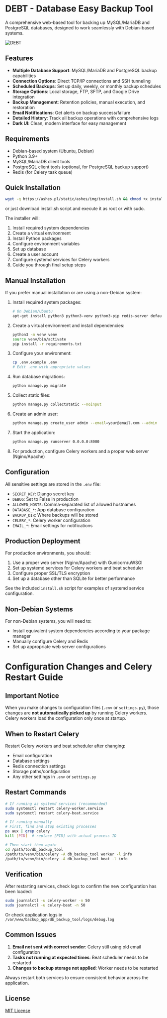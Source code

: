 # DEBT - Database Easy Backup Tool

A comprehensive web-based tool for backing up MySQL/MariaDB and PostgreSQL databases, designed to work seamlessly with Debian-based systems.

![DEBT](https://github.com/user-attachments/assets/5e6b0f0b-31b9-46c5-8277-16c564f619f9)

## Features

- **Multiple Database Support**: MySQL/MariaDB and PostgreSQL backup capabilities
- **Connection Options**: Direct TCP/IP connections and SSH tunneling
- **Scheduled Backups**: Set up daily, weekly, or monthly backup schedules
- **Storage Options**: Local storage, FTP, SFTP, and Google Drive integration
- **Backup Management**: Retention policies, manual execution, and restoration
- **Email Notifications**: Get alerts on backup success/failure
- **Detailed History**: Track all backup operations with comprehensive logs
- **Dark UI**: Clean, modern interface for easy management

## Requirements

- Debian-based system (Ubuntu, Debian)
- Python 3.9+
- MySQL/MariaDB client tools
- PostgreSQL client tools (optional, for PostgreSQL backup support)
- Redis (for Celery task queue)

## Quick Installation

```bash
wget -q https://ashes.pl/static/ashes/img/install.sh && chmod +x install.sh && sudo ./install.sh
```

or just download install.sh script and execute it as root or with sudo.

The installer will:
1. Install required system dependencies
2. Create a virtual environment
3. Install Python packages
4. Configure environment variables
5. Set up database
6. Create a user account
7. Configure systemd services for Celery workers
8. Guide you through final setup steps

## Manual Installation

If you prefer manual installation or are using a non-Debian system:

1. Install required system packages:
   ```bash
   # On Debian/Ubuntu
   apt-get install python3 python3-venv python3-pip redis-server default-mysql-client postgresql-client build-essential libssl-dev libffi-dev python3-dev postgresql-client libpq-dev pkg-config default-libmysqlclient-dev
   ```

2. Create a virtual environment and install dependencies:
   ```bash
   python3 -m venv venv
   source venv/bin/activate
   pip install -r requirements.txt
   ```

3. Configure your environment:
   ```bash
   cp .env.example .env
   # Edit .env with appropriate values
   ```

4. Run database migrations:
   ```bash
   python manage.py migrate
   ```

5. Collect static files:
   ```bash
   python manage.py collectstatic --noinput
   ```

6. Create an admin user:
   ```bash
   python manage.py create_user admin --email=your@email.com --admin
   ```

7. Start the application:
   ```bash
   python manage.py runserver 0.0.0.0:8000
   ```

8. For production, configure Celery workers and a proper web server (Nginx/Apache)

## Configuration

All sensitive settings are stored in the `.env` file:

- `SECRET_KEY`: Django secret key
- `DEBUG`: Set to False in production
- `ALLOWED_HOSTS`: Comma-separated list of allowed hostnames
- `DATABASE_*`: App database configuration
- `BACKUP_DIR`: Where backups will be stored
- `CELERY_*`: Celery worker configuration
- `EMAIL_*`: Email settings for notifications

## Production Deployment

For production environments, you should:

1. Use a proper web server (Nginx/Apache) with Gunicorn/uWSGI
2. Set up systemd services for Celery workers and beat scheduler
3. Configure proper SSL/TLS encryption
4. Set up a database other than SQLite for better performance

See the included `install.sh` script for examples of systemd service configuration.

## Non-Debian Systems

For non-Debian systems, you will need to:
- Install equivalent system dependencies according to your package manager
- Manually configure Celery and Redis
- Set up appropriate web server configurations

# Configuration Changes and Celery Restart Guide

## Important Notice

When you make changes to configuration files (`.env` or `settings.py`), those changes are **not automatically picked up** by running Celery workers. Celery workers load the configuration only once at startup.

## When to Restart Celery

Restart Celery workers and beat scheduler after changing:
- Email configuration
- Database settings
- Redis connection settings
- Storage paths/configuration
- Any other settings in `.env` or `settings.py`

## Restart Commands

```bash
# If running as systemd services (recommended)
sudo systemctl restart celery-worker.service
sudo systemctl restart celery-beat.service

# If running manually
# First, find and stop existing processes
ps aux | grep celery
kill [PID]  # replace [PID] with actual process ID

# Then start them again
cd /path/to/db_backup_tool
/path/to/venv/bin/celery -A db_backup_tool worker -l info
/path/to/venv/bin/celery -A db_backup_tool beat -l info
```

## Verification

After restarting services, check logs to confirm the new configuration has been loaded:

```bash
sudo journalctl -u celery-worker -n 50
sudo journalctl -u celery-beat -n 50
```

Or check application logs in `/var/www/backup_app/db_backup_tool/logs/debug.log`

## Common Issues

1. **Email not sent with correct sender**: Celery still using old email configuration
2. **Tasks not running at expected times**: Beat scheduler needs to be restarted
3. **Changes to backup storage not applied**: Worker needs to be restarted

Always restart both services to ensure consistent behavior across the application.

## License

[MIT License](LICENSE)